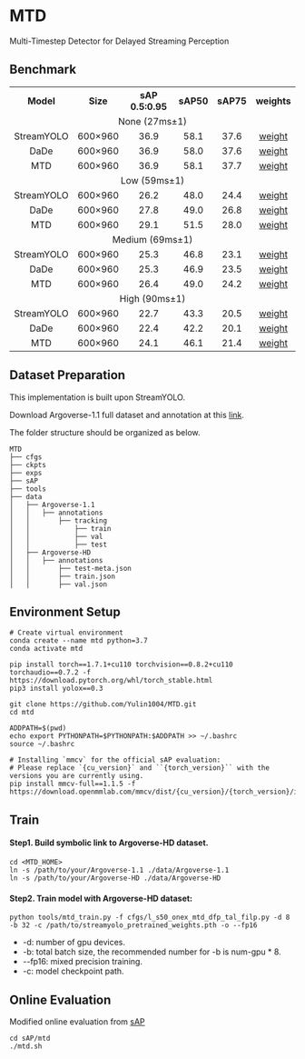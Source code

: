 # MTD
Multi-Timestep Detector for Delayed Streaming Perception

## Benchmark
<table width="1000px" cellspacing="10">
<tr>
  <th align="center">Model</th>
  <th align="center">Size</th>
  <th align="center">sAP 0.5:0.95</th>
  <th align="center">sAP50</th>
  <th align="center">sAP75</th>
  <th align="center">weights</th>
</tr>
<tr>
  <td colspan="6" align="center">None (27ms±1)</td>
</tr>
<tr>
    <tr>
      <td align="center">StreamYOLO</td>
      <td align="center">600×960</td>
      <td align="center">36.9</td>
      <td align="center">58.1</td>
      <td align="center">37.6</td>
      <td align="center"><a href="https://github.com/yancie-yjr/StreamYOLO/releases/download/0.1.0rc/l_s50_one_x.pth">weight</a></td>
    </tr>
    <tr>
      <td align="center">DaDe</td>
      <td align="center">600×960</td>
      <td align="center">36.9</td>
      <td align="center">58.0</td>
      <td align="center">37.6</td>
      <td align="center"><a href="https://github.com/yancie-yjr/StreamYOLO/releases/download/0.1.0rc/l_s50_one_x.pth">weight</a></td>
    </tr>
    <tr>
      <td align="center">MTD</td>
      <td align="center">600×960</td>
      <td align="center">36.9</td>
      <td align="center">58.1</td>
      <td align="center">37.7</td>
      <td align="center"><a href="https://github.com/Yulin1004/MTD/releases/download/v1.0.0/mtd_l_s50_one_x.pth">weight</a></td>
    </tr>
<tr>
  <td colspan="6" align="center">Low (59ms±1)</td>
</tr>
<tr>
    <tr>
      <td align="center">StreamYOLO</td>
      <td align="center">600×960</td>
      <td align="center">26.2</td>
      <td align="center">48.0</td>
      <td align="center">24.4</td>
      <td align="center"><a href="https://github.com/yancie-yjr/StreamYOLO/releases/download/0.1.0rc/l_s50_one_x.pth">weight</a></td>
    </tr>
    <tr>
      <td align="center">DaDe</td>
      <td align="center">600×960</td>
      <td align="center">27.8</td>
      <td align="center">49.0</td>
      <td align="center">26.8</td>
      <td align="center"><a href="https://github.com/yancie-yjr/StreamYOLO/releases/download/0.1.0rc/l_s50_one_x.pth">weight</a></td>
    </tr>
    <tr>
      <td align="center">MTD</td>
      <td align="center">600×960</td>
      <td align="center">29.1</td>
      <td align="center">51.5</td>
      <td align="center">28.0</td>
      <td align="center"><a href="https://github.com/Yulin1004/MTD/releases/download/v1.0.0/mtd_l_s50_one_x.pth">weight</a></td>
    </tr>
<tr>
  <td colspan="6" align="center">Medium (69ms±1)</td>
</tr>
    <tr>
      <td align="center">StreamYOLO</td>
      <td align="center">600×960</td>
      <td align="center">25.3</td>
      <td align="center">46.8</td>
      <td align="center">23.1</td>
      <td align="center"><a href="https://github.com/yancie-yjr/StreamYOLO/releases/download/0.1.0rc/l_s50_one_x.pth">weight</a></td>
    </tr>
    <tr>
      <td align="center">DaDe</td>
      <td align="center">600×960</td>
      <td align="center">25.3</td>
      <td align="center">46.9</td>
      <td align="center">23.5</td>
      <td align="center"><a href="https://github.com/yancie-yjr/StreamYOLO/releases/download/0.1.0rc/l_s50_one_x.pth">weight</a></td>
    </tr>
    <tr>
      <td align="center">MTD</td>
      <td align="center">600×960</td>
      <td align="center">26.4</td>
      <td align="center">49.0</td>
      <td align="center">24.2</td>
      <td align="center"><a href="https://github.com/Yulin1004/MTD/releases/download/v1.0.0/mtd_l_s50_one_x.pth">weight</a></td>
    </tr>
<tr>
  <td colspan="6" align="center">High (90ms±1)</td>
</tr>
<tr>
    <tr>
      <td align="center">StreamYOLO</td>
      <td align="center">600×960</td>
      <td align="center">22.7</td>
      <td align="center">43.3</td>
      <td align="center">20.5</td>
      <td align="center"><a href="https://github.com/yancie-yjr/StreamYOLO/releases/download/0.1.0rc/l_s50_one_x.pth">weight</a></td>
    </tr>
    <tr>
      <td align="center">DaDe</td>
      <td align="center">600×960</td>
      <td align="center">22.4</td>
      <td align="center">42.2</td>
      <td align="center">20.1</td>
      <td align="center"><a href="https://github.com/yancie-yjr/StreamYOLO/releases/download/0.1.0rc/l_s50_one_x.pth">weight</a></td>
    </tr>
<b>
    <tr>
      <td align="center">MTD</td>
      <td align="center">600×960</td>
      <td align="center">24.1</td>
      <td align="center">46.1</td>
      <td align="center">21.4</td>
      <td align="center"><a href="https://github.com/Yulin1004/MTD/releases/download/v1.0.0/mtd_l_s50_one_x.pth">weight</a></td>
    </tr>
</b>
</table>

## Dataset Preparation
This implementation is built upon StreamYOLO.

Download Argoverse-1.1 full dataset and annotation at this [link](https://www.cs.cmu.edu/~mengtial/proj/streaming/).

The folder structure should be organized as below.
```shell
MTD
├── cfgs
├── ckpts
├── exps
├── sAP
├── tools
├── data
│   ├── Argoverse-1.1
│   │   ├── annotations
│   │       ├── tracking
│   │           ├── train
│   │           ├── val
│   │           ├── test 
│   ├── Argoverse-HD
│   │   ├── annotations
│   │       ├── test-meta.json
│   │       ├── train.json
│   │       ├── val.json
```

## Environment Setup
```shell
# Create virtual environment
conda create --name mtd python=3.7
conda activate mtd

pip install torch==1.7.1+cu110 torchvision==0.8.2+cu110 torchaudio==0.7.2 -f https://download.pytorch.org/whl/torch_stable.html
pip3 install yolox==0.3

git clone https://github.com/Yulin1004/MTD.git
cd mtd

ADDPATH=$(pwd)
echo export PYTHONPATH=$PYTHONPATH:$ADDPATH >> ~/.bashrc
source ~/.bashrc

# Installing `mmcv` for the official sAP evaluation:
# Please replace `{cu_version}` and ``{torch_version}`` with the versions you are currently using.
pip install mmcv-full==1.1.5 -f https://download.openmmlab.com/mmcv/dist/{cu_version}/{torch_version}/index.html
```

## Train
#### Step1. Build symbolic link to Argoverse-HD dataset.
```shell
cd <MTD_HOME>
ln -s /path/to/your/Argoverse-1.1 ./data/Argoverse-1.1
ln -s /path/to/your/Argoverse-HD ./data/Argoverse-HD
```
#### Step2. Train model with Argoverse-HD dataset:
```shell
python tools/mtd_train.py -f cfgs/l_s50_onex_mtd_dfp_tal_filp.py -d 8 -b 32 -c /path/to/streamyolo_pretrained_weights.pth -o --fp16
```
* -d: number of gpu devices.
* -b: total batch size, the recommended number for -b is num-gpu * 8.
* --fp16: mixed precision training.
* -c: model checkpoint path.

## Online Evaluation
Modified online evaluation from [sAP](https://github.com/mtli/sAP)
```shell
cd sAP/mtd
./mtd.sh
